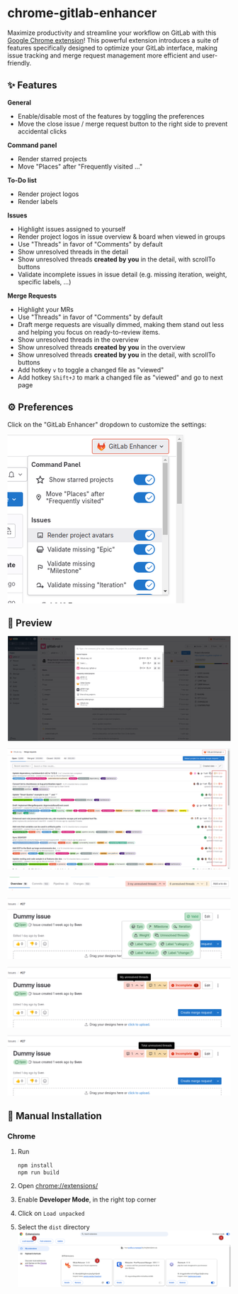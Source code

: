 # chrome-gitlab-enhancer

Maximize productivity and streamline your workflow on GitLab with this [Google Chrome extension](https://chromewebstore.google.com/detail/gitlab-enhancer/jkddbjinnohhgelaibifeapocefcgmeb)!
This powerful extension introduces a suite of features specifically designed to optimize your GitLab interface, making issue tracking and merge request management more efficient and user-friendly.

## ✨ Features

**General**

- Enable/disable most of the features by toggling the preferences
- Move the close issue / merge request button to the right side to prevent accidental clicks

**Command panel**

- Render starred projects
- Move "Places" after "Frequently visited ..."

**To-Do list**

- Render project logos
- Render labels

**Issues**

- Highlight issues assigned to yourself
- Render project logos in issue overview & board when viewed in groups
- Use "Threads" in favor of "Comments" by default
- Show unresolved threads in the detail
- Show unresolved threads **created by you** in the detail, with scrollTo buttons
- Validate incomplete issues in issue detail (e.g. missing iteration, weight, specific labels, ...)

**Merge Requests**

- Highlight your MRs
- Use "Threads" in favor of "Comments" by default
- Draft merge requests are visually dimmed, making them stand out less and helping you focus on ready-to-review items.
- Show unresolved threads in the overview
- Show unresolved threads **created by you** in the overview
- Show unresolved threads **created by you** in the detail, with scrollTo buttons
- Add hotkey `v` to toggle a changed file as "viewed"
- Add hotkey `Shift+J` to mark a changed file as "viewed" and go to next page

## ⚙️ Preferences

Click on the "GitLab Enhancer" dropdown to customize the settings:

![](assets/preview-preferences.png)

## 👀 Preview

![](assets/preview-command-panel.png)

![](assets/preview-mr-unresolved.png)

![](assets/preview-mr-unresolved-2.png)

![](assets/preview-issue-validation.png)

![](assets/preview-issue-unresolved.png)

![](assets/preview-issue-unresolved-2.png)

## 💾 Manual Installation

### Chrome

1. Run
    ```
    npm install
    npm run build
    ```

2. Open [chrome://extensions/](chrome://extensions/)
3. Enable **Developer Mode**, in the right top corner
4. Click on `Load unpacked`
5. Select the `dist` directory
    ![chrome-extension.png](assets%2Fchrome-extension.png)
